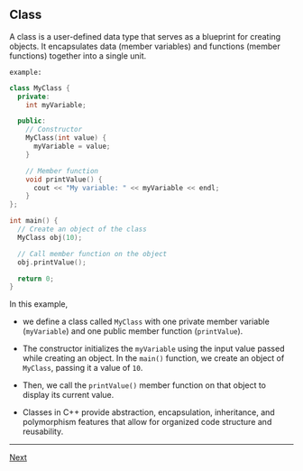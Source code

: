 ## Class

A class is a user-defined data type that serves as a blueprint for creating objects. It encapsulates data (member variables) and functions (member functions) together into a single unit.

`example:`

```cpp
class MyClass {
  private:
    int myVariable;

  public:
    // Constructor
    MyClass(int value) {
      myVariable = value;
    }

    // Member function
    void printValue() {
      cout << "My variable: " << myVariable << endl;
    }
};

int main() {
  // Create an object of the class
  MyClass obj(10);

  // Call member function on the object
  obj.printValue();

  return 0;
}
```

In this example, 
- we define a class called `MyClass` with one private member variable (`myVariable`) and one public member function (`printValue`). 
- The constructor initializes the `myVariable` using the input value passed while creating an object. In the `main()` function, we create an object of `MyClass`, passing it a value of `10`.
- Then, we call the `printValue()` member function on that object to display its current value.

- Classes in C++ provide abstraction, encapsulation, inheritance, and polymorphism features that allow for organized code structure and reusability.


---
[Next](https://github.com/Lavin-tom/cpp_programming/tree/master/)